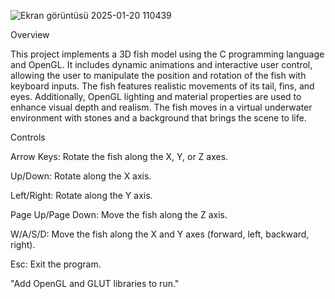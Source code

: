 ![Ekran görüntüsü 2025-01-20 110439](https://github.com/user-attachments/assets/6068545c-4983-4ae6-b7cc-cd30caddf23b)



Overview

This project implements a 3D fish model using the C programming language and OpenGL. It includes dynamic animations and interactive user control, allowing the user to manipulate the position and rotation of the fish with keyboard inputs. The fish features realistic movements of its tail, fins, and eyes. Additionally, OpenGL lighting and material properties are used to enhance visual depth and realism. The fish moves in a virtual underwater environment with stones and a background that brings the scene to life.


Controls

Arrow Keys: Rotate the fish along the X, Y, or Z axes.

Up/Down: Rotate along the X axis.

Left/Right: Rotate along the Y axis.

Page Up/Page Down: Move the fish along the Z axis.

W/A/S/D: Move the fish along the X and Y axes (forward, left, backward, right).

Esc: Exit the program.


"Add OpenGL and GLUT libraries to run."






